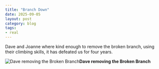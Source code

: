```yaml
---
title: "Branch Down"
date: 2025-09-05
layout: post
category: blog
tags:
- real
---
```


Dave and Joanne where kind enough to remove the broken branch, using their climbing skills, it has defeated us for four years.
<!--more-->


 ![Dave removing the Broken Branch](/images/2025/2025-09-05-branch-down.jpg)**Dave removing the Broken Branch**
